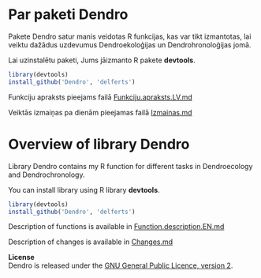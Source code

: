 Par paketi Dendro
===

Pakete Dendro satur manis veidotas R funkcijas, kas var tikt izmantotas, lai veiktu dažādus uzdevumus Dendroekoloģijas un Dendrohronoloģijas jomā.

Lai uzinstalētu paketi, Jums jāizmanto R pakete **devtools**.

```r
library(devtools)
install_github('Dendro', 'delferts')
```

Funkciju apraksts pieejams failā [Funkciju.apraksts.LV.md](https://github.com/delferts/Dendro/blob/master/Funkciju.apraksts.LV.md)

Veiktās izmaiņas pa dienām pieejamas failā [Izmainas.md](https://github.com/delferts/Dendro/blob/master/Izmainas.md)

Overview of library Dendro
===

Library Dendro  contains my R function for different tasks in Dendroecology and Dendrochronology.  

You can install library using R library **devtools**.
```r
library(devtools)
install_github('Dendro', 'delferts')
```

Description of functions is available in [Function.description.EN.md](https://github.com/delferts/Dendro/blob/master/Function.description.EN.md)

Description of changes is available in [Changes.md](https://github.com/delferts/Dendro/blob/master/Changes.md)

**License**   
Dendro is released under the [GNU General Public Licence, version 2](http://www.gnu.org/licenses/gpl-2.0.html).